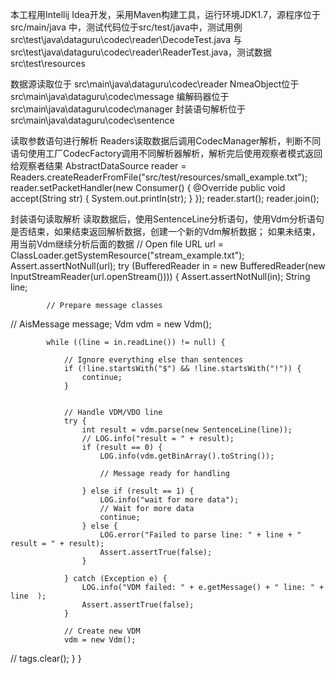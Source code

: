 本工程用Intellij Idea开发，采用Maven构建工具，运行环境JDK1.7，源程序位于src/main/java 中，测试代码位于src/test/java中，测试用例
src\test\java\dataguru\codec\reader\DecodeTest.java 与 src\test\java\dataguru\codec\reader\ReaderTest.java，测试数据src\test\resources

数据源读取位于 src\main\java\dataguru\codec\reader
NmeaObject位于 src\main\java\dataguru\codec\message
编解码器位于  src\main\java\dataguru\codec\manager
封装语句解析位于 src\main\java\dataguru\codec\sentence


读取参数语句进行解析
Readers读取数据后调用CodecManager解析，判断不同语句使用工厂CodecFactory调用不同解析器解析，解析完后使用观察者模式返回给观察者结果
AbstractDataSource reader = Readers.createReaderFromFile("src/test/resources/small_example.txt");
reader.setPacketHandler(new Consumer() {
    @Override
    public void accept(String str) {
        System.out.println(str);
    }
});
reader.start();
reader.join();

封装语句读取解析
读取数据后，使用SentenceLine分析语句，使用Vdm分析语句是否结束，如果结束返回解析数据，创建一个新的Vdm解析数据；
如果未结束，用当前Vdm继续分析后面的数据
// Open file
        URL url = ClassLoader.getSystemResource("stream_example.txt");
        Assert.assertNotNull(url);
        try (BufferedReader in = new BufferedReader(new InputStreamReader(url.openStream()))) {
            Assert.assertNotNull(in);
            String line;

            // Prepare message classes
//            AisMessage message;
            Vdm vdm = new Vdm();

            while ((line = in.readLine()) != null) {

                // Ignore everything else than sentences
                if (!line.startsWith("$") && !line.startsWith("!")) {
                    continue;
                }


                // Handle VDM/VDO line
                try {
                    int result = vdm.parse(new SentenceLine(line));
                    // LOG.info("result = " + result);
                    if (result == 0) {
                        LOG.info(vdm.getBinArray().toString());

                        // Message ready for handling

                    } else if (result == 1) {
                        LOG.info("wait for more data");
                        // Wait for more data
                        continue;
                    } else {
                        LOG.error("Failed to parse line: " + line + " result = " + result);
                        Assert.assertTrue(false);
                    }

                } catch (Exception e) {
                    LOG.info("VDM failed: " + e.getMessage() + " line: " + line  );
                    Assert.assertTrue(false);
                }

                // Create new VDM
                vdm = new Vdm();
//                tags.clear();
            }
        }
